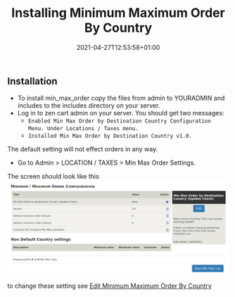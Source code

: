 ﻿---
title: "Installing Minimum Maximum Order By Country"
date: 2021-04-27T12:53:58+01:00
draft: false
---
## Installation
- To install min_max_order copy the files from admin to YOURADMIN and includes to the includes directory on your server.
- Log in to zen cart admin on your server.
    You should get two messages:  
    - `Enabled Min Max Order by Destination Country Configuration Menu. Under Locations / Taxes menu. `  
    - `Installed Min Max Order by Destination Country v1.0.`  
    
The default setting will not effect orders in any way.

- Go to Admin > LOCATION / TAXES > Min Max Order Settings.

The screen should look like this  
![Initial installation screen](./images/Install.png "Installation default settings")

to change these setting see [Edit Minimum Maximum Order By Country](Edit.md)

